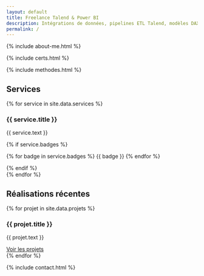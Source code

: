 ```yaml
---
layout: default
title: Freelance Talend & Power BI
description: Intégrations de données, pipelines ETL Talend, modèles DAX et dashboards Power BI performants. Disponibilité rapide, résultats mesurables.
permalink: /
---
```


<!-- ABOUT ME -->
{% include about-me.html %}

<!-- CERTS -->
{% include certs.html %}

<!-- METHODES -->
{% include methodes.html %}


<!-- SERVICES -->
<section id="services" class="section" aria-labelledby="services-title">
  <h2 id="services-title">Services</h2>
  <div class="grid cols-2">
    {% for service in site.data.services %}
      <div class="card">
        <h3>{{ service.title }}</h3>
        <p>{{ service.text }}</p>
        {% if service.badges %}
          <p>
            {% for badge in service.badges %}
              <span class="badge">{{ badge }}</span>
            {% endfor %}
          </p>
        {% endif %}
      </div>
    {% endfor %}
  </div>
</section>
<!-- END SERVICES -->


<!-- REALISATIONS -->
<section id="realisation" class="section" aria-labelledby="work-title">
  <h2 id="work-title">Réalisations récentes</h2>
  <div class="grid cols-2">
    {% for projet in site.data.projets %}
      <article class="card">
        <h3>{{ projet.title }}</h3>
        <p class="lead">{{ projet.text }}</p>
        <a class="btn" href="{{ projet.link }}">Voir les projets</a>
      </article>
    {% endfor %}
  </div>
</section>

<!-- END REALISATIONS -->

{% include contact.html %}


<!-- Modal Calendly -->
<div id="calendly-modal" class="modal" hidden>
  <div class="modal__dialog" role="dialog" aria-modal="true" aria-labelledby="calendlyTitle">
    <button class="modal__close" aria-label="Fermer">×</button>
    <div style="padding:.75rem 1rem; border-bottom:1px solid var(--border)">
      <h3 id="calendlyTitle" style="margin:0">Réserver un créneau</h3>
    </div>
    <!-- Le widget s’injecte ici -->
    <div id="calendly-inline"
         class="calendly-inline"
         data-calendly-url="{{ site.author.calendly_url }}"
         style="position:relative; min-height:72vh;">
      <div class="calendly-skeleton" aria-hidden="true" style="display:grid;place-items:center;height:100%;">
        <p class="muted" style="margin:0">Chargement du calendrier…</p>
      </div>
    </div>
  </div>
</div>
